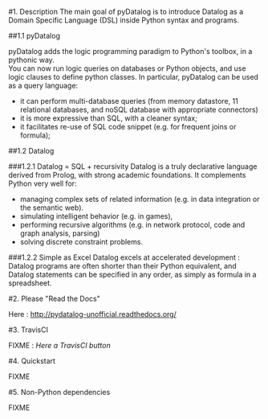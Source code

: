 #1. Description
The main goal of pyDatalog is to introduce Datalog as a Domain Specific Language (DSL) inside Python syntax and programs.

##1.1 pyDatalog

pyDatalog adds the logic programming paradigm to Python's toolbox, in a pythonic way.  
You can now run logic queries on databases or Python objects, and use logic clauses to define python classes.
In particular, pyDatalog can be used as a query language: 

* it can perform multi-database queries (from memory datastore, 11 relational databases, and noSQL database with appropriate connectors)
* it is more expressive than SQL, with a cleaner syntax; 
* it facilitates re-use of SQL code snippet (e.g. for frequent joins or formula); 

##1.2 Datalog

###1.2.1 Datalog = SQL + recursivity
Datalog is a truly declarative language derived from Prolog, with strong academic foundations.  It complements Python very well for:

* managing complex sets of related information (e.g. in data integration or the semantic web).  
* simulating intelligent behavior (e.g. in games), 
* performing recursive algorithms (e.g. in network protocol, code and graph analysis, parsing)
* solving discrete constraint problems. 

###1.2.2 Simple as Excel
Datalog excels at accelerated development : Datalog programs are often shorter than their Python equivalent, 
and Datalog statements can be specified in any order, as simply as formula in a spreadsheet.

#2. Please "Read the Docs"

Here : http://pydatalog-unofficial.readthedocs.org/

#3. TravisCI

FIXME : *Here a TravisCI button*

#4. Quickstart

FIXME

#5. Non-Python dependencies

FIXME